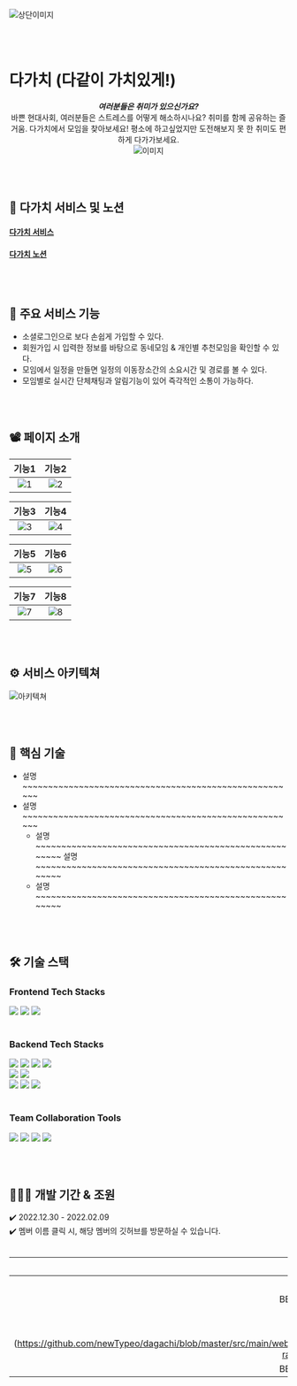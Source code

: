 ![상단이미지](https://github.com/newTypeo/dagachi/blob/master/githubImg/images.jpg?raw=true)

<br /> <br />

# 다가치 (다같이 가치있게!)
<div align=center>

***여러분들은 취미가 있으신가요?***  
바쁜 현대사회, 여러분들은 스트레스를 어떻게 해소하시나요?
취미를 함께 공유하는 즐거움. 다가치에서 모임을 찾아보세요!
평소에 하고싶었지만 도전해보지 못 한 취미도 편하게 다가가보세요.
<br />
![이미지](https://github.com/newTypeo/dagachi/blob/master/githubImg/images.jpg?raw=true)  
</div>

<br /> <br />

## 🔗 다가치 서비스 및 노션
#### [다가치 서비스]()
#### [다가치 노션](https://www.notion.so/6803054d29a34a60aa643c2b2d469c2f?v=6ef3c5f393b5482f88d7fd9819ee90b9&pvs=4)

<br /> <br />

## 📢 주요 서비스 기능
<ul>
  <li> 소셜로그인으로 보다 손쉽게 가입할 수 있다. </li>
  <li> 회원가입 시 입력한 정보를 바탕으로 동네모임 & 개인별 추천모임을 확인할 수 있다. </li>
  <li> 모임에서 일정을 만들면 일정의 이동장소간의 소요시간 및 경로를 볼 수 있다. </li>
  <li> 모임별로 실시간 단체채팅과 알림기능이 있어 즉각적인 소통이 가능하다. </li>
</ul>

<br /> <br />

## 📽 페이지 소개

| 기능1 | 기능2 |
|:------:|:------:|
| ![1](https://github.com/newTypeo/dagachi/blob/master/githubImg/images.jpg?raw=true) | ![2](https://github.com/newTypeo/dagachi/blob/master/githubImg/images.jpg?raw=true) |

| 기능3 | 기능4 |
|:------:|:------:|
| ![3](https://github.com/newTypeo/dagachi/blob/master/githubImg/images.jpg?raw=true) | ![4](https://github.com/newTypeo/dagachi/blob/master/githubImg/images.jpg?raw=true) |

| 기능5 | 기능6 |
|:------:|:------:|
| ![5](https://github.com/newTypeo/dagachi/blob/master/githubImg/images.jpg?raw=true) | ![6](https://github.com/newTypeo/dagachi/blob/master/githubImg/images.jpg?raw=true) |

| 기능7 | 기능8 |
|:------:|:------:|
| ![7](https://github.com/newTypeo/dagachi/blob/master/githubImg/images.jpg?raw=true) | ![8](https://github.com/newTypeo/dagachi/blob/master/githubImg/images.jpg?raw=true) |

<br /> <br />

## ⚙️ 서비스 아키텍쳐
![아키텍쳐](https://github.com/newTypeo/dagachi/blob/master/githubImg/images.jpg?raw=true)

<br /> <br />

## 📌 핵심 기술
- 설명~~~~~~~~~~~~~~~~~~~~~~~~~~~~~~~~~~~~~~~~~~~~~~~~~~~~~~
 - 설명~~~~~~~~~~~~~~~~~~~~~~~~~~~~~~~~~~~~~~~~~~~~~~~~~~~~~~
   - 설명~~~~~~~~~~~~~~~~~~~~~~~~~~~~~~~~~~~~~~~~~~~~~~~~~~~~~~
   설명~~~~~~~~~~~~~~~~~~~~~~~~~~~~~~~~~~~~~~~~~~~~~~~~~~~~~~
   - 설명~~~~~~~~~~~~~~~~~~~~~~~~~~~~~~~~~~~~~~~~~~~~~~~~~~~~~~

<br /> <br />

## 🛠 기술 스택

### Frontend Tech Stacks
<img src="https://img.shields.io/badge/html5-E34F26?style=for-the-badge&logo=html5&logoColor=white">  <img src="https://img.shields.io/badge/css-1572B6?style=for-the-badge&logo=css3&logoColor=white">  <img src="https://img.shields.io/badge/javascript-F7DF1E?style=for-the-badge&logo=javascript&logoColor=black">
<br /> <br />

### Backend Tech Stacks
<img src="https://img.shields.io/badge/java-007396?style=for-the-badge&logo=java&logoColor=white">  <img src="https://img.shields.io/badge/spring-6DB33F?style=for-the-badge&logo=spring&logoColor=white">  <img src="https://img.shields.io/badge/springboot-6DB33F?style=for-the-badge&logo=springboot&logoColor=white">   <img src="https://img.shields.io/badge/spring security-6DB33F?style=for-the-badge&logo=springsecurity&logoColor=white">
<br />
<img src="https://img.shields.io/badge/websocket-FFCD00?style=for-the-badge&logo=websocket&logoColor=white">   <img src="https://img.shields.io/badge/stomp-006272?style=for-the-badge&logo=stomp&logoColor=white">
<br />
<img src="https://img.shields.io/badge/oracle cloud-FF9900?style=for-the-badge&logo=oraclecloud&logoColor=white">  <img src="https://img.shields.io/badge/sql developer-569A31?style=for-the-badge&logo=sqldeveloper&logoColor=white">  <img src="https://img.shields.io/badge/sql-527FFF?style=for-the-badge&logo=sql&logoColor=white"> 
<br /> <br />
  
### Team Collaboration Tools
<img src="https://img.shields.io/badge/git-F05032?style=for-the-badge&logo=git&logoColor=white">  <img src="https://img.shields.io/badge/github-181717?style=for-the-badge&logo=github&logoColor=white">  <img src="https://img.shields.io/badge/notion-000000?style=for-the-badge&logo=notion&logoColor=white">   <img src="https://img.shields.io/badge/intellij-000000?style=for-the-badge&logo=intellijidea&logoColor=white">
<br />

</div>

<br /><br />

## 🧑🏻‍💻 개발 기간 & 조원
✔️ 2022.12.30 - 2022.02.09
<br />
✔️ 멤버 이름 클릭 시, 해당 멤버의 깃허브를 방문하실 수 있습니다.
<br /> <br />
<div align=center>

|  [김나영](https://github.com/newTypeo/dagachi/blob/master/src/main/webapp/resources/images/%EA%B9%80%EB%82%98%EC%98%81.png?raw=true)  | [김준한](src/main/webapp/resources/images/김준한.png) | [김동찬](src/main/webapp/resources/images/김동찬.png) | [김창환](src/main/webapp/resources/images/김창환.png) |
|:---:|:---:|:---:|:---:|
| ![나영](https://github.com/newTypeo/dagachi/blob/master/src/main/webapp/resources/images/%EA%B9%80%EB%82%98%EC%98%81.png?raw=true) | ![준한](https://github.com/newTypeo/dagachi/blob/master/src/main/webapp/resources/images/%EA%B9%80%EC%A4%80%ED%95%9C.png?raw=true) | ![동찬](https://github.com/newTypeo/dagachi/blob/master/src/main/webapp/resources/images/%EA%B9%80%EB%8F%99%EC%B0%AC%20(1).png?raw=true) | ![창환](https://github.com/newTypeo/dagachi/blob/master/src/main/webapp/resources/images/%EA%B9%80%EC%B0%BD%ED%99%98.png?raw=true) |
| BE/SPRING | BE/SPRING | BE/SPRING | BE/SPRING |
| **[남현우](src/main/webapp/resources/images/남현우.png)** | **[신종환](src/main/webapp/resources/images/신종환팀장.png)** | **[정상윤](src/main/webapp/resources/images/정상윤.png)** | **[빈칸](https://github.com)** |
| ![남현우(https://github.com/newTypeo/dagachi/blob/master/src/main/webapp/resources/images/%EB%82%A8%ED%98%84%EC%9A%B0.png?raw=true) | ![신종환](https://github.com/newTypeo/dagachi/blob/master/src/main/webapp/resources/images/%EC%8B%A0%EC%A2%85%ED%99%98%ED%8C%80%EC%9E%A5.png?raw=true) | ![정상윤](https://github.com/newTypeo/dagachi/blob/master/src/main/webapp/resources/images/%EC%A0%95%EC%83%81%EC%9C%A4.png?raw=true) | ![빈칸](https://github.com/newTypeo/dagachi/blob/master/githubImg/images.jpg?raw=true) |
| BE/SPRING | BE/SPRING | BE/SPRING | BE/SPRING |
</div>
<br /> <br /> <br />
